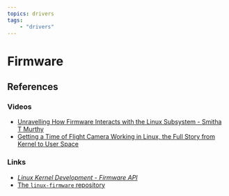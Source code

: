 ```yaml
---
topics: drivers
tags:
    - "drivers"
---
```


# Firmware

## References

### Videos

- [Unravelling How Firmware Interacts with the Linux Subsystem - Smitha T Murthy](https://youtu.be/vsP-lclzyMI)
- [Getting a Time of Flight Camera Working in Linux, the Full Story from Kernel to User Space](https://youtu.be/dVFsSNUkF6Y)

### Links

- [*Linux Kernel Development - Firmware API*](https://javiercarrascocruz.github.io/linux-firmware-api)
- [The `linux-firmware` repository](https://gitlab.com/kernel-firmware/linux-firmware)
